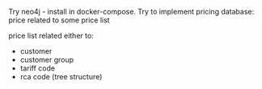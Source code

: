 Try neo4j - install in docker-compose. Try to implement pricing database:
price related to some price list

price list related either to:
- customer
- customer group
- tariff code
- rca code (tree structure)




